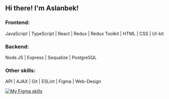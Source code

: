 ## Hi there! I'm Aslanbek!

### Frontend:
JavaScript | TypeScript | React | Redux | Redux Toolkit | HTML | CSS | UI-kit

### Backend:
Node.JS | Express | Sequalize | PostgreSQL

### Other skills:
API | AJAX | Git | ESLint | Figma | Web-Design

<!-- [![codewars](https://www.codewars.com/users/Pofigor/badges/large)](https://www.codewars.com/users/Pofigor)  -->

<!-- ### My pet-projects:
[![step](https://user-images.githubusercontent.com/99525626/188272577-0bc0f1d8-effe-4a02-bd4b-b0d701e138d2.png)](https://pofigor.github.io/step-up-store/)
[![vashaPizza](https://user-images.githubusercontent.com/99525626/227725839-f2a5fb26-6bb5-4975-97d2-b677e9025b14.png)](https://vashapizza.vercel.app/) -->

[![My Figma skills](https://user-images.githubusercontent.com/99525626/228199441-adeb5d50-0fc7-480d-a2b5-48f37b9774a4.png)](https://www.behance.net/Kaipaeff)








